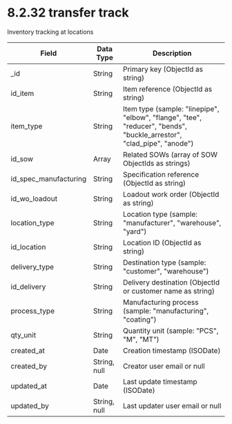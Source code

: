 # 8.2.32 transfer track

Inventory tracking at locations

| Field | Data Type | Description |
|-------|-----------|-------------|
| _id | String | Primary key (ObjectId as string) |
| id_item | String | Item reference (ObjectId as string) |
| item_type | String | Item type (sample: "linepipe", "elbow", "flange", "tee", "reducer", "bends", "buckle_arrestor", "clad_pipe", "anode") |
| id_sow | Array | Related SOWs (array of SOW ObjectIds as strings) |
| id_spec_manufacturing | String | Specification reference (ObjectId as string) |
| id_wo_loadout | String | Loadout work order (ObjectId as string) |
| location_type | String | Location type (sample: "manufacturer", "warehouse", "yard") |
| id_location | String | Location ID (ObjectId as string) |
| delivery_type | String | Destination type (sample: "customer", "warehouse") |
| id_delivery | String | Delivery destination (ObjectId or customer name as string) |
| process_type | String | Manufacturing process (sample: "manufacturing", "coating") |
| qty_unit | String | Quantity unit (sample: "PCS", "M", "MT") |
| created_at | Date | Creation timestamp (ISODate) |
| created_by | String, null | Creator user email or null |
| updated_at | Date | Last update timestamp (ISODate) |
| updated_by | String, null | Last updater user email or null |
